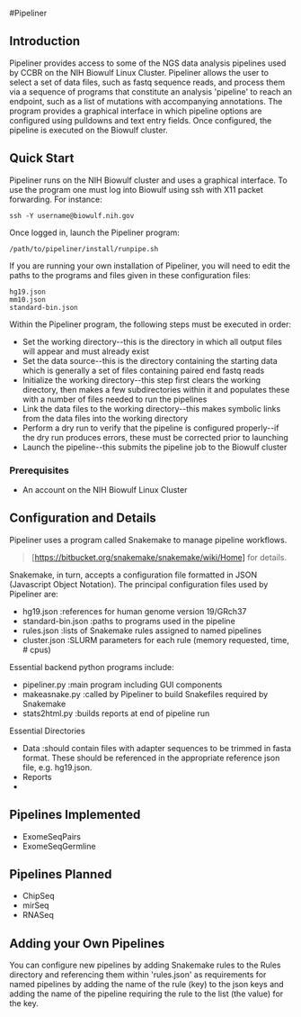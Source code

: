 #Pipeliner

## Introduction

Pipeliner provides access to some of the NGS data analysis pipelines used by CCBR on the NIH Biowulf Linux Cluster. Pipeliner allows the user to select a set of data files, such as fastq sequence reads, and process them via a sequence of programs that constitute an analysis 'pipeline' to reach an endpoint, such as a list of mutations with accompanying annotations.  The program provides a graphical interface in which pipeline options are configured using pulldowns and text entry fields.  Once configured, the pipeline is executed on the Biowulf cluster.
  
## Quick Start

Pipeliner runs on the NIH Biowulf cluster and uses a graphical interface. To use the program one must log into Biowulf using ssh with X11 packet forwarding.  For instance:

```
ssh -Y username@biowulf.nih.gov

```

Once logged in, launch the Pipeliner program:
```
/path/to/pipeliner/install/runpipe.sh
```

If you are running your own installation of Pipeliner, you will need to edit the paths to the programs and files given in these configuration files:

```
hg19.json
mm10.json
standard-bin.json
```

Within the Pipeliner program, the following steps must be executed in order:

* Set the working directory--this is the directory in which all output files will appear and must already exist
* Set the data source--this is the directory containing the starting data which is generally a set of files containing paired end fastq reads
* Initialize the working directory--this step first clears the working directory, then makes a few subdirectories within it and populates these with a number of files needed to run the pipelines
* Link the data files to the working directory--this makes symbolic links from the data files into the working directory
* Perform a dry run to verify that the pipeline is configured properly--if the dry run produces errors, these must be corrected prior to launching
* Launch the pipeline--this submits the pipeline job to the Biowulf cluster

### Prerequisites

* An account on the NIH Biowulf Linux Cluster 


## Configuration and Details

Pipeliner uses a program called Snakemake to manage pipeline workflows.

>[https://bitbucket.org/snakemake/snakemake/wiki/Home] for details.

Snakemake, in turn, accepts a configuration file formatted in JSON (Javascript Object Notation). The principal configuration files used by Pipeliner are:

- hg19.json :references for human genome version 19/GRch37
- standard-bin.json :paths to programs used in the pipeline
- rules.json :lists of Snakemake rules assigned to named pipelines
- cluster.json :SLURM parameters for each rule (memory requested, time, # cpus)

Essential backend python programs include:

- pipeliner.py :main program including GUI components
- makeasnake.py :called by Pipeliner to build Snakefiles required by Snakemake
- stats2html.py :builds reports at end of pipeline run

Essential Directories
- Data :should contain files with adapter sequences to be trimmed in fasta format.  These should be referenced in the appropriate reference json file, e.g. hg19.json.
- Reports
- 


## Pipelines Implemented

- ExomeSeqPairs
- ExomeSeqGermline

## Pipelines Planned


- ChipSeq
- mirSeq
- RNASeq

## Adding your Own Pipelines

You can configure new pipelines by adding Snakemake rules to the Rules directory and referencing them within 'rules.json' as requirements for named pipelines by adding the name of the rule (key) to the json keys and adding the name of the pipeline requiring the rule to the list (the value) for the key.







